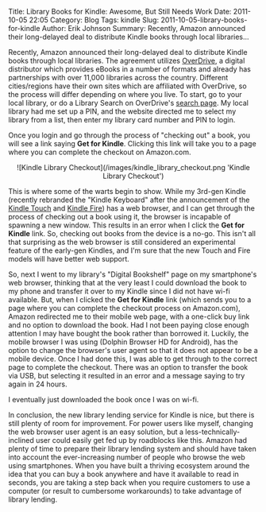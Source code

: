 Title: Library Books for Kindle: Awesome, But Still Needs Work
Date: 2011-10-05 22:05
Category: Blog
Tags: kindle
Slug: 2011-10-05-library-books-for-kindle
Author: Erik Johnson
Summary: Recently, Amazon announced their long-delayed deal to distribute Kindle books through local libraries...

Recently, Amazon announced their long-delayed deal to distribute Kindle books
through local libraries. The agreement utilizes
[OverDrive](http://overdrive.com/), a digital distributor which provides eBooks
in a number of formats and already has partnerships with over 11,000 libraries
across the country. Different cities/regions have their own sites which are
affiliated with OverDrive, so the process will differ depending on where you
live. To start, go to your local library, or do a Library Search on OverDrive's
[search page](http://search.overdrive.com/). My local library had me set up a
PIN, and the website directed me to select my library from a list, then enter
my library card number and PIN to login.

Once you login and go through the process of "checking out" a book, you will
see a link saying **Get for Kindle**. Clicking this link will take you to a
page where you can complete the checkout on Amazon.com.

<div style="text-align:center" markdown="1">
![Kindle Library Checkout](/images/kindle_library_checkout.png 'Kindle Library Checkout')
</div>

This is where some of the warts begin to show. While my 3rd-gen Kindle
(recently rebranded the "Kindle Keyboard" after the announcement of the [Kindle
Touch](http://www.amazon.com/gp/product/B005890G8O/ref=famstripe_kt3g) and
[Kindle
Fire](http://www.amazon.com/Kindle-Color-Multi-touch-Display-Wi-Fi/dp/B0051VVOB2/ref=sr_1_1?ie=UTF8&amp;qid=1317480366&amp;sr=8-1))
has a web browser, and I can get through the process of checking out a book
using it, the browser is incapable of spawning a new window. This results in an
error when I click the **Get for Kindle** link. So, checking out books from the
device is a no-go. This isn't all that surprising as the web browser is still
considered an experimental feature of the early-gen Kindles, and I'm sure that
the new Touch and Fire models will have better web support.

So, next I went to my library's "Digital Bookshelf" page on my smartphone's web
browser, thinking that at the very least I could download the book to my phone
and transfer it over to my Kindle since I did not have wi-fi available. But,
when I clicked the **Get for Kindle** link (which sends you to a page where you
can complete the checkout process on Amazon.com), Amazon redirected me to their
mobile web page, with a one-click buy link and no option to download the book.
Had I not been paying close enough attention I may have bought the book rather
than borrowed it. Luckily, the mobile browser I was using (Dolphin Browser HD
for Android), has the option to change the browser's user agent so that it does
not appear to be a mobile device. Once I had done this, I was able to get
through to the correct page to complete the checkout. There was an option to
transfer the book via USB, but selecting it resulted in an error and a message
saying to try again in 24 hours.

I eventually just downloaded the book once I was on wi-fi.

In conclusion, the new library lending service for Kindle is nice, but there is
still plenty of room for improvement. For power users like myself, changing the
web browser user agent is an easy solution, but a less-technically-inclined
user could easily get fed up by roadblocks like this. Amazon had plenty of time
to prepare their library lending system and should have taken into account the
ever-increasing number of people who browse the web using smartphones. When you
have built a thriving ecosystem around the idea that you can buy a book
anywhere and have it available to read in seconds, you are taking a step back
when you require customers to use a computer (or result to cumbersome
workarounds) to take advantage of library lending.
